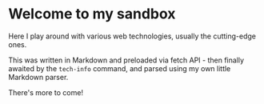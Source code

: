 # Welcome to my sandbox

Here I play around with various web technologies, usually the cutting-edge ones.

This was written in Markdown and preloaded via fetch API - then finally awaited by the `tech-info` command, and parsed using my own little Markdown parser.

There's more to come!